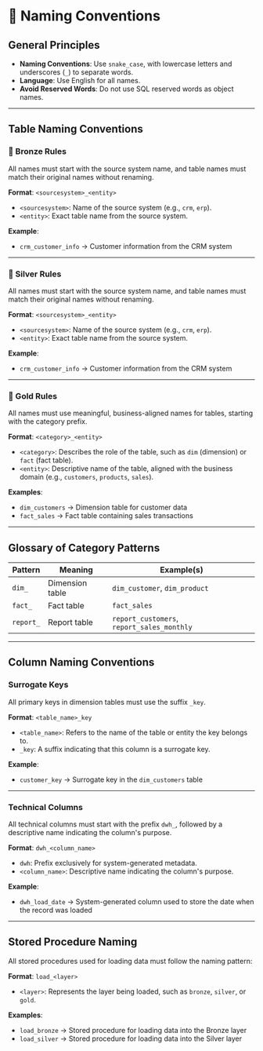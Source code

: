 # 📘 Naming Conventions

## General Principles

- **Naming Conventions**: Use `snake_case`, with lowercase letters and underscores (`_`) to separate words.
- **Language**: Use English for all names.
- **Avoid Reserved Words**: Do not use SQL reserved words as object names.

---

## Table Naming Conventions

### 🥉 Bronze Rules

All names must start with the source system name, and table names must match their original names without renaming.

**Format**: `<sourcesystem>_<entity>`

- `<sourcesystem>`: Name of the source system (e.g., `crm`, `erp`).
- `<entity>`: Exact table name from the source system.

**Example**:
- `crm_customer_info` → Customer information from the CRM system

---

### 🥈 Silver Rules

All names must start with the source system name, and table names must match their original names without renaming.

**Format**: `<sourcesystem>_<entity>`

- `<sourcesystem>`: Name of the source system (e.g., `crm`, `erp`).
- `<entity>`: Exact table name from the source system.

**Example**:
- `crm_customer_info` → Customer information from the CRM system

---

### 🥇 Gold Rules

All names must use meaningful, business-aligned names for tables, starting with the category prefix.

**Format**: `<category>_<entity>`

- `<category>`: Describes the role of the table, such as `dim` (dimension) or `fact` (fact table).
- `<entity>`: Descriptive name of the table, aligned with the business domain (e.g., `customers`, `products`, `sales`).

**Examples**:
- `dim_customers` → Dimension table for customer data
- `fact_sales` → Fact table containing sales transactions

---

## Glossary of Category Patterns

| Pattern   | Meaning          | Example(s)                            |
|-----------|------------------|----------------------------------------|
| `dim_`    | Dimension table  | `dim_customer`, `dim_product`         |
| `fact_`   | Fact table       | `fact_sales`                          |
| `report_` | Report table     | `report_customers`, `report_sales_monthly` |

---

## Column Naming Conventions

### Surrogate Keys

All primary keys in dimension tables must use the suffix `_key`.

**Format**: `<table_name>_key`

- `<table_name>`: Refers to the name of the table or entity the key belongs to.
- `_key`: A suffix indicating that this column is a surrogate key.

**Example**:
- `customer_key` → Surrogate key in the `dim_customers` table

---

### Technical Columns

All technical columns must start with the prefix `dwh_`, followed by a descriptive name indicating the column's purpose.

**Format**: `dwh_<column_name>`

- `dwh`: Prefix exclusively for system-generated metadata.
- `<column_name>`: Descriptive name indicating the column's purpose.

**Example**:
- `dwh_load_date` → System-generated column used to store the date when the record was loaded

---

## Stored Procedure Naming

All stored procedures used for loading data must follow the naming pattern:

**Format**: `load_<layer>`

- `<layer>`: Represents the layer being loaded, such as `bronze`, `silver`, or `gold`.

**Examples**:
- `load_bronze` → Stored procedure for loading data into the Bronze layer
- `load_silver` → Stored procedure for loading data into the Silver layer
